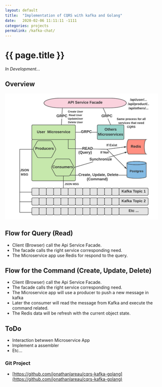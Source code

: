 ```yaml
---
layout: default
title:  "Implementation of CQRS with kafka and Golang"
date:   2020-02-06 11:11:11 -1111
categories: projects
permalink: /kafka-chat/
---
```

<h1>{{ page.title }}</h1>

*In Development...*

## Overview

![Cqrs](/images/Cqrs.jpeg)

## Flow for Query (Read)
- Client (Browser) call the Api Service Facade.
- The facade calls the right service corresponding need.
- The Microservice app use Redis for respond to the query.

## Flow for the Command (Create, Update, Delete)
- Client (Browser) call the Api Service Facade.
- The facade calls the right service corresponding need.
- The Microservice app will use a producer to push a new message in kafka
- Later the consumer will read the message from Kafka and execute the command related.
- The Redis data will be refresh with the current object state.

## ToDo
- Interaction betwwen Microservice App
- Implement a assembler
- Etc...

### Git Project
- [https://github.com/jonathanlareau/cqrs-kafka-golang](https://github.com/jonathanlareau/cqrs-kafka-golang)


